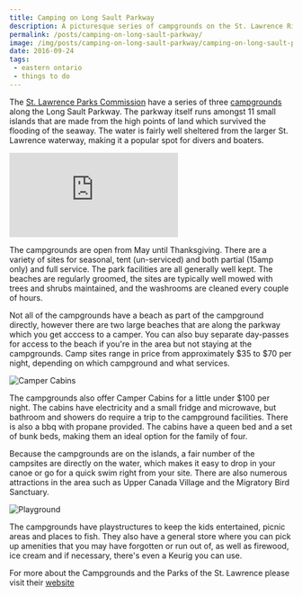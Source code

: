 ```yaml
---
title: Camping on Long Sault Parkway
description: A picturesque series of campgrounds on the St. Lawrence River.
permalink: /posts/camping-on-long-sault-parkway/
image: /img/posts/camping-on-long-sault-parkway/camping-on-long-sault-parkway-1.jpg
date: 2016-09-24
tags:
 - eastern ontario
 - things to do
---
```


The [St. Lawrence Parks Commission](http://http://www.stlawrenceparks.com/ "St. Lawrence Parks Commission")  have a series of three [campgrounds](http://www.stlawrenceparks.com/camping/campgrounds/long-sault-parkway/ "Long Sault Parkway Campgrounds") along the Long Sault Parkway. The parkway itself runs amongst 11 small islands that are made from the high points of land which survived the flooding of the seaway. The water is fairly well sheltered from the larger St. Lawrence waterway, making it a popular spot for divers and boaters.


<div class="google-map">
<iframe src="https://www.google.com/maps/embed?pb=!1m18!1m12!1m3!1d45129.70909298607!2d-74.93118375845637!3d45.012605748984456!2m3!1f0!2f0!3f0!3m2!1i1024!2i768!4f13.1!3m3!1m2!1s0x4ccc3cf7b9275133%3A0x28a3b2dddd28bf82!2sParks+of+the+St+Lawrence!5e0!3m2!1sen!2sca!4v1564180089292!5m2!1sen!2sca" frameborder="0" style="border:0" allowfullscreen></iframe>
</div>


The campgrounds are open from May until Thanksgiving. There are a variety of sites for seasonal, tent (un-serviced) and both partial (15amp only) and full service. The park facilities are all generally well kept. The beaches are regularly groomed, the sites are typically well mowed with trees and shrubs maintained, and the washrooms are cleaned every couple of hours. 

Not all of the campgrounds have a beach as part of the campground directly, however there are two large beaches that are along the parkway which you get acccess to a camper. You can also buy separate day-passes for access to the beach if you're in the area but not staying at the campgrounds. Camp sites range in price from approximately $35 to $70 per night, depending on which campground and what services.


![Camper Cabins](/img/posts/camping-on-long-sault-parkway/camping-on-long-sault-parkway-5.jpg "Camper Cabin")


The campgrounds also offer Camper Cabins for a little under $100 per night. The cabins have electricity and a small fridge and microwave, but bathroom and showers do require a trip to the campground facilities. There is also a bbq with propane provided. The cabins have a queen bed and a set of bunk beds, making them an ideal option for the family of four.

Because the campgrounds are on the islands, a fair number of the campsites are directly on the water, which makes it easy to drop in your canoe or go for a quick swim right from your site. There are also numerous attractions in the area such as Upper Canada Village and the Migratory Bird Sanctuary.


![Playground](/img/posts/camping-on-long-sault-parkway/camping-on-long-sault-parkway-2.jpg "Playground")


The campgrounds have playstructures to keep the kids entertained, picnic areas and places to fish. They also have a general store where you can pick up amenities that you may have forgotten or run out of, as well as firewood, ice cream and if necessary, there's even a Keurig you can use.

For more about the Campgrounds and the Parks of the St. Lawrence please visit their [website](http://http://www.stlawrenceparks.com/ "St. Lawrence Parks Commission")